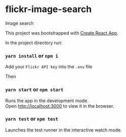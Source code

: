 # flickr-image-search
Image search

This project was bootstrapped with [Create React App](https://github.com/facebook/create-react-app).

In the project directory run:

### `yarn install` or `npm i`

Add your `Flickr API key` into the `.env` file

Then

### `yarn start` or `npm start`

Runs the app in the development mode.<br />
Open [http://localhost:3000](http://localhost:3000) to view it in the browser.

### `yarn test` or `npm test`

Launches the test runner in the interactive watch mode.<br />
